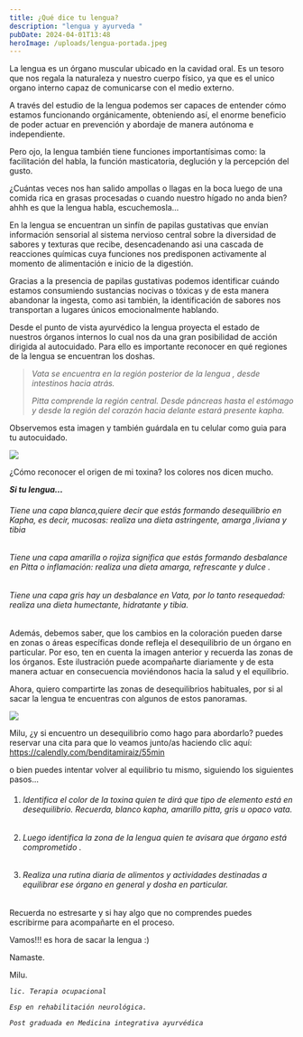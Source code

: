 ```yaml
---
title: ¿Qué dice tu lengua?
description: "lengua y ayurveda "
pubDate: 2024-04-01T13:48
heroImage: /uploads/lengua-portada.jpeg
---
```

[](https://calendly.com/benditamiraiz/55min)La lengua es un órgano muscular ubicado en la cavidad oral. Es un tesoro que nos regala la naturaleza y nuestro cuerpo físico, ya que es el unico organo interno capaz de comunicarse con el medio externo. 

A través del estudio de la lengua podemos ser capaces de entender cómo estamos funcionando orgánicamente, obteniendo así, el enorme beneficio de poder actuar en prevención y abordaje de manera autónoma e independiente. 

Pero ojo, la lengua también tiene funciones importantísimas como: la facilitación del habla, la función masticatoria, deglución y la percepción del gusto.

¿Cuántas veces nos han salido ampollas o llagas en la boca luego de una comida rica en grasas procesadas o cuando nuestro hígado no anda bien? ahhh es que la lengua habla, escuchemosla...

En la lengua se encuentran un sinfín de papilas gustativas que envían información sensorial al sistema nervioso central sobre la diversidad de sabores y texturas que recibe, desencadenando asi una cascada de reacciones químicas cuya funciones nos predisponen activamente al momento de alimentación e inicio de la digestión.

Gracias a la presencia de papilas gustativas podemos identificar cuándo estamos consumiendo sustancias nocivas o tóxicas y de esta manera abandonar la ingesta, como asi también, la identificación de sabores nos transportan a lugares únicos emocionalmente hablando.

Desde el punto de vista ayurvédico la lengua proyecta el estado de nuestros órganos internos lo cual nos da una gran posibilidad de acción dirigida al autocuidado. Para ello es importante reconocer en qué regiones de la lengua se encuentran los doshas.

> *Vata se encuentra en la región posterior de la lengua , desde intestinos hacia atrás.*
>
> *Pitta comprende la región central. Desde páncreas hasta el estómago y desde la región del corazón hacia delante estará presente kapha.* 

Observemos esta imagen y también guárdala en tu celular como guia para tu autocuidado. 

![](/uploads/equilibrio-toxinas_clip_image002.jpeg)

¿Cómo reconocer el origen de mi toxina? los colores nos dicen mucho.

***Si tu lengua...***

###### *Tiene una capa blanca,quiere decir que estás formando desequilibrio en Kapha, es decir, mucosas: realiza una dieta astringente, amarga ,liviana y tibia*

###### *Tiene una capa amarilla o rojiza significa que estás formando desbalance en Pitta o inflamación: realiza una dieta amarga, refrescante y dulce .*

###### *Tiene una capa gris hay un desbalance en Vata, por lo tanto resequedad: realiza una dieta humectante, hidratante y tibia.*

Además, debemos saber, que los cambios en la coloración pueden darse en zonas o áreas específicas donde refleja el desequilibrio de un órgano en particular. Por eso, ten en cuenta la imagen anterior y recuerda las zonas de los órganos. Este ilustración puede acompañarte diariamente y de esta manera actuar en consecuencia moviéndonos hacia la salud y el equilibrio.

Ahora, quiero compartirte las zonas de desequilibrios habituales, por si al sacar la lengua te encuentras con algunos de estos panoramas.

![](/uploads/lengua13.jpeg)

Milu,  ¿y si encuentro un desequilibrio como hago para abordarlo? puedes reservar una cita para que lo veamos junto/as  haciendo clic aquí: <https://calendly.com/benditamiraiz/55min>

o bien puedes intentar volver al equilibrio tu mismo, siguiendo los siguientes pasos...

1. ###### I*dentifica el color de la toxina quien te dirá que tipo de elemento está en desequilibrio. Recuerda, blanco kapha, amarillo pitta, gris u opaco vata.*
2. ###### *Luego identifica la zona de la lengua quien te avisara que órgano está comprometido .*
3. ###### *Realiza una rutina diaria de alimentos y actividades destinadas a equilibrar ese órgano en general y dosha en particular.*

Recuerda no estresarte y si hay algo que no comprendes puedes escribirme para acompañarte en el proceso.

Vamos!!! es hora de sacar la lengua :)

Namaste. 

Milu.

*`lic. Terapia ocupacional`* 

*`Esp en rehabilitación neurológica.`*

*`Post graduada en Medicina integrativa ayurvédica`*

